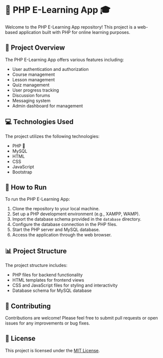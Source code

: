 # 📘 PHP E-Learning App 🎓

Welcome to the PHP E-Learning App repository! This project is a web-based application built with PHP for online learning purposes.

## 📝 Project Overview

The PHP E-Learning App offers various features including:
- User authentication and authorization
- Course management
- Lesson management
- Quiz management
- User progress tracking
- Discussion forums
- Messaging system
- Admin dashboard for management

## 💻 Technologies Used

The project utilizes the following technologies:
- PHP 🐘
- MySQL
- HTML
- CSS
- JavaScript
- Bootstrap

## 🚀 How to Run

To run the PHP E-Learning App:
1. Clone the repository to your local machine.
2. Set up a PHP development environment (e.g., XAMPP, WAMP).
3. Import the database schema provided in the `database` directory.
4. Configure the database connection in the PHP files.
5. Start the PHP server and MySQL database.
6. Access the application through the web browser.

## 📊 Project Structure

The project structure includes:
- PHP files for backend functionality
- HTML templates for frontend views
- CSS and JavaScript files for styling and interactivity
- Database schema for MySQL database

## 🤝 Contributing

Contributions are welcome! Please feel free to submit pull requests or open issues for any improvements or bug fixes.

## 📜 License

This project is licensed under the [MIT License](LICENSE).
